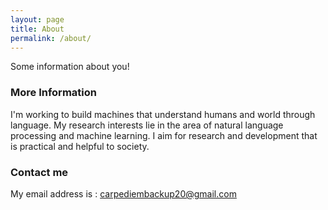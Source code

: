 ```yaml
---
layout: page
title: About
permalink: /about/
---
```


Some information about you!

### More Information

I'm working to build machines that understand humans and world through language.
My research interests lie in the area of natural language processing and machine learning.
I aim for research and development that is practical and helpful to society.

### Contact me

My email address is :
[carpediembackup20@gmail.com](mailto:email@domain.com)